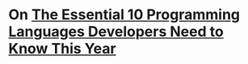 # On <a href="https://www.techrepublic.com/google-amp/article/the-essential-10-programming-languages-developers-need-to-know-this-year/">The Essential 10 Programming Languages Developers Need to Know This Year</a>
  

